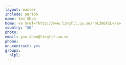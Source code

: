 ```yaml
---
layout: master
include: person
name: Yan Shao
home: <a href="http://www.lingfil.uu.se/">LINGFIL</a>
country: "SE"
photo:
email: yan.shao@lingfil.uu.se
phone:
on_contract: yes
groups:
  nlpl:
---
```

